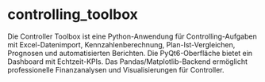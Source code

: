 # controlling_toolbox
Die Controller Toolbox ist eine Python-Anwendung für Controlling-Aufgaben mit Excel-Datenimport, Kennzahlenberechnung, Plan-Ist-Vergleichen, Prognosen und automatisierten Berichten. Die PyQt6-Oberfläche bietet ein Dashboard mit Echtzeit-KPIs. Das Pandas/Matplotlib-Backend ermöglicht professionelle Finanzanalysen und Visualisierungen für Controller.
